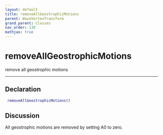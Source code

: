 ```yaml
---
layout: default
title: removeAllGeostrophicMotions
parent: WaveVortexTransform
grand_parent: Classes
nav_order: 130
mathjax: true
---
```


#  removeAllGeostrophicMotions

remove all geostrophic motions


---

## Declaration
```matlab
 removeAllGeostrophicMotions()
```
## Discussion

  All geostrophic motions are removed by setting A0 to zero.
    
